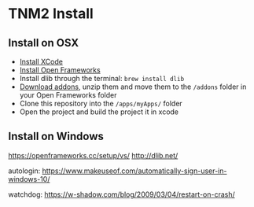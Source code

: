 # TNM2 Install

## Install on OSX

- [Install XCode](https://openframeworks.cc/setup/xcode/)
- [Install Open Frameworks](https://openframeworks.cc/download/)
- Install dlib through the terminal: `brew install dlib`
- [Download addons](https://www.dropbox.com/s/ftqi7lvbzy7eojv/addons.zip?dl=0), unzip them and move them to the `/addons` folder in your Open Frameworks folder
- Clone this repository into the `/apps/myApps/` folder
- Open the project and build the project it in xcode

## Install on Windows

https://openframeworks.cc/setup/vs/
http://dlib.net/

autologin: https://www.makeuseof.com/automatically-sign-user-in-windows-10/

watchdog: https://w-shadow.com/blog/2009/03/04/restart-on-crash/

